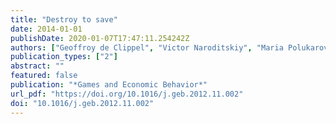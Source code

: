 ```yaml
---
title: "Destroy to save"
date: 2014-01-01
publishDate: 2020-01-07T17:47:11.254242Z
authors: ["Geoffroy de Clippel", "Victor Naroditskiy", "Maria Polukarov", "Amy Greenwald", "Nicholas R. Jennings"]
publication_types: ["2"]
abstract: ""
featured: false
publication: "*Games and Economic Behavior*"
url_pdf: "https://doi.org/10.1016/j.geb.2012.11.002"
doi: "10.1016/j.geb.2012.11.002"
---
```


